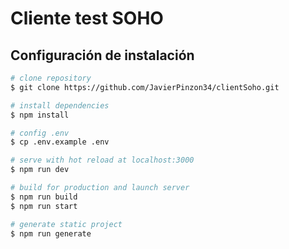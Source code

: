 # Cliente test SOHO

## Configuración de instalación

```bash
# clone repository
$ git clone https://github.com/JavierPinzon34/clientSoho.git

# install dependencies
$ npm install

# config .env
$ cp .env.example .env

# serve with hot reload at localhost:3000
$ npm run dev

# build for production and launch server
$ npm run build
$ npm run start

# generate static project
$ npm run generate
```

